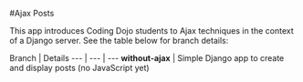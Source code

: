 #Ajax Posts

This app introduces Coding Dojo students to Ajax techniques in the context of a Django server. See the table below for branch details:

Branch | Details
--- | --- | ---
**without-ajax** | Simple Django app to create and display posts (no JavaScript yet)
